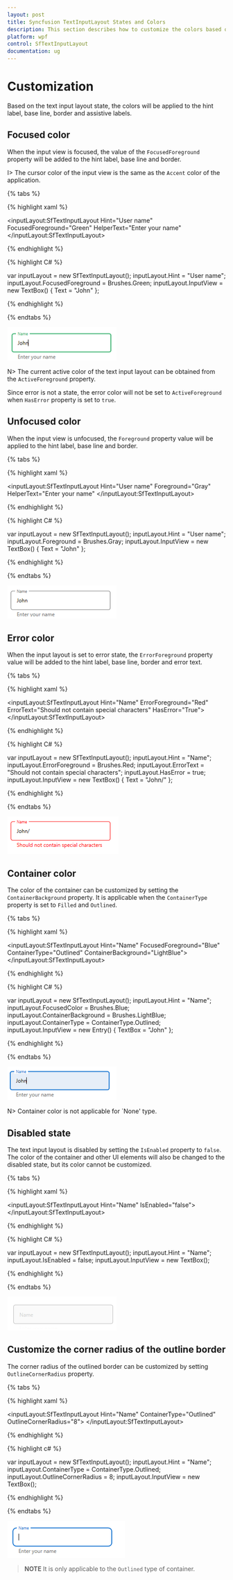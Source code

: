 ```yaml
---
layout: post
title: Syncfusion TextInputLayout States and Colors
description: This section describes how to customize the colors based on its states in Syncfusion TextInputLayout control.
platform: wpf
control: SfTextInputLayout
documentation: ug
---
```


# Customization

Based on the text input layout state, the colors will be applied to the hint label, base line, border and assistive labels.

## Focused color

When the input view is focused, the value of the `FocusedForeground` property will be added to the hint label, base line and border.

I> The cursor color of the input view is the same as the `Accent` color of the  application.

{% tabs %} 

{% highlight xaml %} 

<inputLayout:SfTextInputLayout
    Hint="User name" 
    FocusedForeground="Green"
    HelperText="Enter your name"
 <TextBox Text="John" />
</inputLayout:SfTextInputLayout>  
 
{% endhighlight %}

{% highlight C# %} 

var inputLayout = new SfTextInputLayout();
inputLayout.Hint = "User name";
inputLayout.FocusedForeground = Brushes.Green;
inputLayout.InputView = new TextBox() { Text = "John" }; 

{% endhighlight %}

{% endtabs %}

![Focused color](Images/Focusedcolor.png)

N> The current active color of the text input layout can be obtained from the `ActiveForeground` property.

Since error is not a state, the error color will not be set to `ActiveForeground` when `HasError` property is set to `true`.

## Unfocused color

When the input view is unfocused, the `Foreground` property value will be applied to the hint label, base line and border.

{% tabs %} 

{% highlight xaml %} 

<inputLayout:SfTextInputLayout
    Hint="User name" 
    Foreground="Gray"
    HelperText="Enter your name"
 <TextBox Text="John" />
</inputLayout:SfTextInputLayout>  
 
{% endhighlight %}

{% highlight C# %} 

var inputLayout = new SfTextInputLayout();
inputLayout.Hint = "User name";
inputLayout.Foreground = Brushes.Gray;
inputLayout.InputView = new TextBox() { Text = "John" }; 

{% endhighlight %}

{% endtabs %}

![Unfocused color](Images/Unfocusedcolor.png)

## Error color

When the input layout is set to error state, the `ErrorForeground` property value will be added to the hint label, base line, border and error text.

{% tabs %} 

{% highlight xaml %} 

<inputLayout:SfTextInputLayout
    Hint="Name" 
    ErrorForeground="Red"
    ErrorText="Should not contain special characters"
    HasError="True">
    <TextBox Text="John/" />
</inputLayout:SfTextInputLayout>  
 
{% endhighlight %}

{% highlight C# %} 

var inputLayout = new SfTextInputLayout();
inputLayout.Hint = "Name";
inputLayout.ErrorForeground = Brushes.Red;
inputLayout.ErrorText = "Should not contain special characters";
inputLayout.HasError = true;
inputLayout.InputView = new TextBox() { Text = "John/" }; 

{% endhighlight %}

{% endtabs %}

![Error color](Images/Errorcolor.png)

## Container color
The color of the container can be customized by setting the `ContainerBackground` property. It is applicable when the `ContainerType` property is set to `Filled` and `Outlined`.

{% tabs %} 

{% highlight xaml %} 

<inputLayout:SfTextInputLayout
    Hint="Name" 
    FocusedForeground="Blue"
    ContainerType="Outlined"
    ContainerBackground="LightBlue">
    <TextBox Text="John" />
</inputLayout:SfTextInputLayout>  
 
{% endhighlight %}

{% highlight C# %} 

var inputLayout = new SfTextInputLayout();
inputLayout.Hint = "Name";
inputLayout.FocusedColor = Brushes.Blue;
inputLayout.ContainerBackground = Brushes.LightBlue;
inputLayout.ContainerType = ContainerType.Outlined;
inputLayout.InputView = new Entry() { TextBox = "John" }; 

{% endhighlight %}

{% endtabs %}

![Container color](Images/Containercolor.png)

N> Container color is not applicable for `None' type.

## Disabled state

The text input layout is disabled by setting the `IsEnabled` property to `false`. The color of the container and other UI elements will also be changed to the disabled state, but its color cannot be customized.

{% tabs %} 

{% highlight xaml %} 

<inputLayout:SfTextInputLayout
    Hint="Name" 
    IsEnabled="false">
    <TextBox />
</inputLayout:SfTextInputLayout>  
 
{% endhighlight %}

{% highlight C# %} 

var inputLayout = new SfTextInputLayout();
inputLayout.Hint = "Name";
inputLayout.IsEnabled = false;
inputLayout.InputView = new TextBox(); 

{% endhighlight %}

{% endtabs %}

![Disabled state](Images/DisabledState.png)

## Customize the corner radius of the outline border 

The corner radius of the outlined border can be customized by setting `OutlineCornerRadius` property.

{% tabs %}

{% highlight xaml %}

<inputLayout:SfTextInputLayout
    Hint="Name" 
    ContainerType="Outlined"
    OutlineCornerRadius="8">
    <TextBox />
</inputLayout:SfTextInputLayout>  
			
{% endhighlight %}

{% highlight c# %}

var inputLayout = new SfTextInputLayout();
inputLayout.Hint = "Name";
inputLayout.ContainerType = ContainerType.Outlined;
inputLayout.OutlineCornerRadius = 8;
inputLayout.InputView = new TextBox(); 

{% endhighlight %}

{% endtabs %}

![Outline radius](Images/outlineradius.png)

>**NOTE**
It is only applicable to the `Outlined` type of container.
